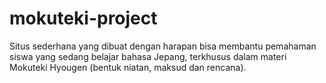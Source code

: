 # mokuteki-project
Situs sederhana yang dibuat dengan harapan bisa membantu pemahaman siswa yang sedang belajar bahasa Jepang, terkhusus dalam materi Mokuteki Hyougen (bentuk niatan, maksud dan rencana).
